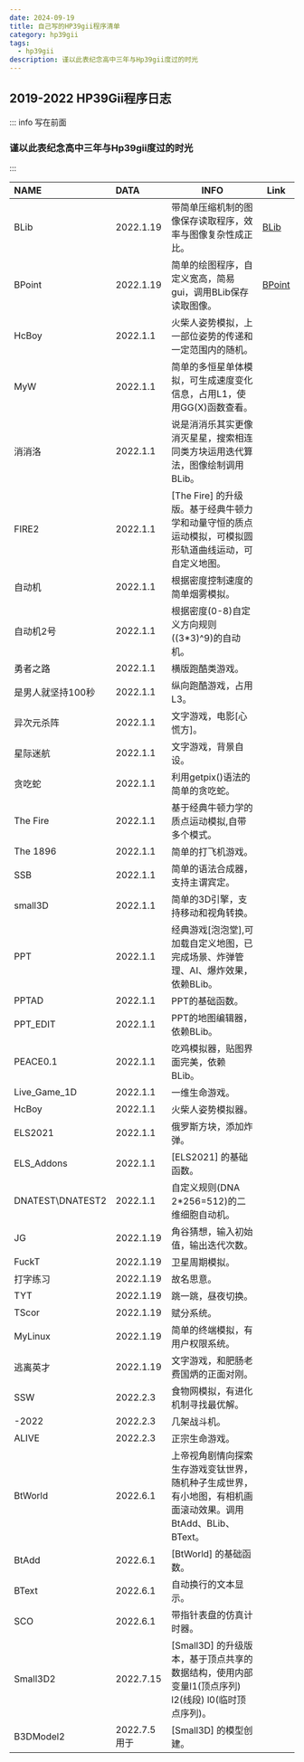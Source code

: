 ```yaml
---
date: 2024-09-19
title: 自己写的HP39gii程序清单
category: hp39gii
tags:
  - hp39gii
description: 谨以此表纪念高中三年与Hp39gii度过的时光
---
```

## 2019-2022 HP39Gii程序日志
::: info 写在前面
###  谨以此表纪念高中三年与Hp39gii度过的时光
:::

| NAME             | DATA        | INFO                                                          | Link                |
| :--------------- | :---------- | ------------------------------------------------------------- | ------------------- |
| BLib             | 2022.1.19   | 带简单压缩机制的图像保存读取程序，效率与图像复杂性成正比。                                 | [BLib](BLib.md)     |
| BPoint           | 2022.1.19   | 简单的绘图程序，自定义宽高，简易gui，调用BLib保存读取图像。                             | [BPoint](BPoint.md) |
| HcBoy            | 2022.1.1    | 火柴人姿势模拟，上一部位姿势的传递和一定范围内的随机。                                   |                     |
| MyW              | 2022.1.1    | 简单的多恒星单体模拟，可生成速度变化信息，占用L1，使用GG(X)函数查看。                        |                     |
| 消消洛              | 2022.1.1    | 说是消消乐其实更像消灭星星，搜索相连同类方块运用迭代算法，图像绘制调用BLib。                      |                     |
| FIRE2            | 2022.1.1    | [The Fire] 的升级版。基于经典牛顿力学和动量守恒的质点运动模拟，可模拟圆形轨道曲线运动，可自定义地图。      |                     |
| 自动机              | 2022.1.1    | 根据密度控制速度的简单烟雾模拟。                                              |                     |
| 自动机2号            | 2022.1.1    | 根据密度(0-8)自定义方向规则((3*3)^9)的自动机。                                |                     |
| 勇者之路             | 2022.1.1    | 横版跑酷类游戏。                                                      |                     |
| 是男人就坚持100秒       | 2022.1.1    | 纵向跑酷游戏，占用L3。                                                  |                     |
| 异次元杀阵            | 2022.1.1    | 文字游戏，电影[心慌方]。                                                 |                     |
| 星际迷航             | 2022.1.1    | 文字游戏，背景自设。                                                    |                     |
| 贪吃蛇              | 2022.1.1    | 利用getpix()语法的简单的贪吃蛇。                                          |                     |
| The Fire         | 2022.1.1    | 基于经典牛顿力学的质点运动模拟,自带多个模式。                                       |                     |
| The 1896         | 2022.1.1    | 简单的打飞机游戏。                                                     |                     |
| SSB              | 2022.1.1    | 简单的语法合成器，支持主谓宾定。                                              |                     |
| small3D          | 2022.1.1    | 简单的3D引擎，支持移动和视角转换。                                            |                     |
| PPT              | 2022.1.1    | 经典游戏[泡泡堂],可加载自定义地图，已完成场景、炸弹管理、AI、爆炸效果，依赖BLib。                 |                     |
| PPTAD            | 2022.1.1    | PPT的基础函数。                                                     |                     |
| PPT_EDIT         | 2022.1.1    | PPT的地图编辑器，依赖BLib。                                             |                     |
| PEACE0.1         | 2022.1.1    | 吃鸡模拟器，贴图界面完美，依赖BLib。                                          |                     |
| Live_Game_1D     | 2022.1.1    | 一维生命游戏。                                                       |                     |
| HcBoy            | 2022.1.1    | 火柴人姿势模拟器。                                                     |                     |
| ELS2021          | 2022.1.1    | 俄罗斯方块，添加炸弹。                                                   |                     |
| ELS_Addons       | 2022.1.1    | [ELS2021] 的基础函数。                                              |                     |
| DNATEST\DNATEST2 | 2022.1.1    | 自定义规则(DNA 2*256=512)的二维细胞自动机。                                 |                     |
| JG               | 2022.1.19   | 角谷猜想，输入初始值，输出迭代次数。                                            |                     |
| FuckT            | 2022.1.19   | 卫星周期模拟。                                                       |                     |
| 打字练习             | 2022.1.19   | 故名思意。                                                         |                     |
| TYT              | 2022.1.19   | 跳一跳，昼夜切换。                                                     |                     |
| TScor            | 2022.1.19   | 赋分系统。                                                         |                     |
| MyLinux          | 2022.1.19   | 简单的终端模拟，有用户权限系统。                                              |                     |
| 逃离英才             | 2022.1.19   | 文字游戏，和肥肠老费国炳的正面对刚。                                            |                     |
| SSW              | 2022.2.3    | 食物网模拟，有进化机制寻找最优解。                                             |                     |
| -2022            | 2022.2.3    | 几架战斗机。                                                        |                     |
| ALIVE            | 2022.2.3    | 正宗生命游戏。                                                       |                     |
| BtWorld          | 2022.6.1    | 上帝视角剧情向探索生存游戏变钛世界，随机种子生成世界，有小地图，有相机画面滚动效果。调用BtAdd、BLib、BText。 |                     |
| BtAdd            | 2022.6.1    | [BtWorld] 的基础函数。                                              |                     |
| BText            | 2022.6.1    | 自动换行的文本显示。                                                    |                     |
| SCO              | 2022.6.1    | 带指针表盘的仿真计时器。                                                  |                     |
| Small3D2         | 2022.7.15   | [Small3D] 的升级版本，基于顶点共享的数据结构，使用内部变量l1(顶点序列) l2(线段) l0(临时顶点序列)。 |                     |
| B3DModel2        | 2022.7.5 用于 | [Small3D] 的模型创建。                                              |                     |
